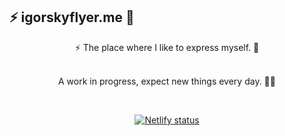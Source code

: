 ## ⚡ igorskyflyer.me 🦑

<div align="center">
⚡ The place where I like to express myself. 🦑

<br>
<br>

A work in progress, expect new things every day. 🕺🏻

<br>

<a href="https://igorskyflyer.me"><img src="https://api.netlify.com/api/v1/badges/b906389c-e97b-4e20-a4a4-0d6dc1e66b25/deploy-status" alt="Netlify status"></a>
</div>
